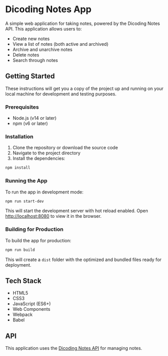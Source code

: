 # Dicoding Notes App

A simple web application for taking notes, powered by the Dicoding Notes API. This application allows users to:

- Create new notes
- View a list of notes (both active and archived)
- Archive and unarchive notes
- Delete notes
- Search through notes

## Getting Started

These instructions will get you a copy of the project up and running on your local machine for development and testing purposes.

### Prerequisites

- Node.js (v14 or later)
- npm (v6 or later)

### Installation

1. Clone the repository or download the source code
2. Navigate to the project directory
3. Install the dependencies:

```bash
npm install
```

### Running the App

To run the app in development mode:

```bash
npm run start-dev
```

This will start the development server with hot reload enabled. Open [http://localhost:8080](http://localhost:8080) to view it in the browser.

### Building for Production

To build the app for production:

```bash
npm run build
```

This will create a `dist` folder with the optimized and bundled files ready for deployment.

## Tech Stack

- HTML5
- CSS3
- JavaScript (ES6+)
- Web Components
- Webpack
- Babel

## API

This application uses the [Dicoding Notes API](https://notes-api.dicoding.dev/v2) for managing notes.
